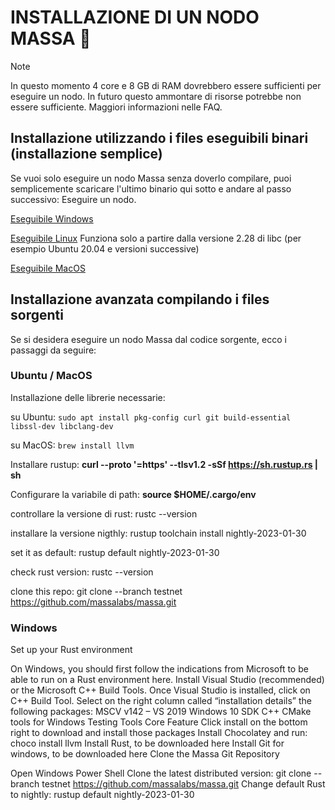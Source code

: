 # INSTALLAZIONE DI UN NODO MASSA :mechanical_arm:

Note

In questo momento 4 core e 8 GB di RAM dovrebbero essere sufficienti per eseguire un nodo. In futuro questo ammontare di risorse potrebbe non essere sufficiente.
Maggiori informazioni nelle FAQ.

## Installazione utilizzando i files eseguibili binari (installazione semplice)
 

Se vuoi solo eseguire un nodo Massa senza doverlo compilare,  puoi semplicemente scaricare l'ultimo binario qui sotto e andare al passo successivo: 
Eseguire un nodo.

 
[Eseguibile Windows](https://github.com/massalabs/massa/releases/download/TEST.19.3/massa_TEST.19.3_release_windows.zip)

[Eseguibile Linux](https://github.com/massalabs/massa/releases/download/TEST.19.3/massa_TEST.19.3_release_linux.tar.gz)  Funziona solo a partire dalla versione 2.28 di libc (per esempio Ubuntu 20.04 e versioni successive)

[Eseguibile MacOS](https://github.com/massalabs/massa/releases/download/TEST.19.3/massa_TEST.19.3_release_macos.tar.gz)


## Installazione avanzata compilando i files sorgenti


Se si desidera eseguire un nodo Massa dal codice sorgente, ecco i passaggi da seguire:

### Ubuntu / MacOS

Installazione delle librerie necessarie:

su Ubuntu: 
```sudo apt install pkg-config curl git build-essential libssl-dev libclang-dev```

su MacOS: 
```brew install llvm```


Installare rustup: 
**curl --proto '=https' --tlsv1.2 -sSf https://sh.rustup.rs | sh**


Configurare la variabile di path: 
**source $HOME/.cargo/env**


controllare la versione di rust: 
rustc --version


installare la versione nigthly: 
rustup toolchain install nightly-2023-01-30


set it as default: 
rustup default nightly-2023-01-30


check rust version: 
rustc --version


clone this repo: 
git clone --branch testnet https://github.com/massalabs/massa.git


### Windows

Set up your Rust environment

On Windows, you should first follow the indications from Microsoft to be able to run on a Rust environment here.
Install Visual Studio (recommended) or the Microsoft C++ Build Tools.
Once Visual Studio is installed, click on C++ Build Tool. Select on the right column called “installation details” the following packages:
MSCV v142 – VS 2019
Windows 10 SDK
C++ CMake tools for Windows
Testing Tools Core Feature
Click install on the bottom right to download and install those packages
Install Chocolatey and run: choco install llvm
Install Rust, to be downloaded here
Install Git for windows, to be downloaded here
Clone the Massa Git Repository

Open Windows Power Shell
Clone the latest distributed version: git clone --branch testnet https://github.com/massalabs/massa.git
Change default Rust to nightly: rustup default nightly-2023-01-30
